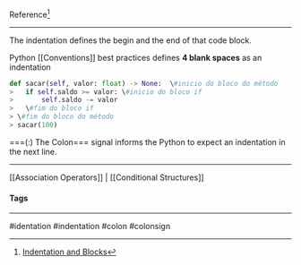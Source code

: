 Reference[^1]
***
The indentation defines the begin and the end of that code block.

Python [[Conventions]] best practices defines **4 blank spaces** as an indentation 

```python
def sacar(self, valor: float) -> None:  \#inicio do bloco do método
> 	if self.saldo >= valor: \#inicio do bloco if
> 		self.saldo -= valor
> 	\#fim do bloco if
> \#fim do bloco do método
> sacar(100)
```

===(:) The Colon=== signal informs the Python to expect an indentation in the next line.

***
[[Association Operators]] | [[Conditional Structures]]


#### Tags
***
#identation #indentation #colon #colonsign

[^1]: [Indentation and Blocks](https://github.com/digitalinnovationone/trilha-python-dio/blob/main/00%20-%20Fundamentos/identacao_blocos.py)
